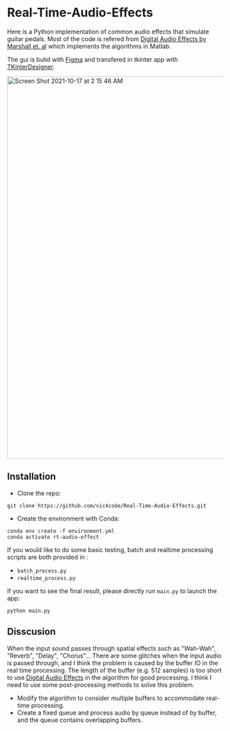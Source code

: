# Real-Time-Audio-Effects
Here is a Python implementation of common audio effects that simulate guitar pedals. Most of the code is refered from [Digital Audio Effects by Marshall et. al](https://www.google.com/searchq=cardiff+university+digitall+audio+effect&oq=cardiff&aqs=chrome.2.69i57j46i67i275j69i59l2j35i39j69i60l3.3778j0j7&sourceid=chrome&ie=UTF-8) which implements the algorithms in Matlab.

The gui is bulid with [Figma](https://www.figma.com/) and transfered in tkinter app with [TKinterDesigner](https://github.com/ParthJadhav/Tkinter-Designer).

<img width="892" alt="Screen Shot 2021-10-17 at 2 15 46 AM" src="https://user-images.githubusercontent.com/45786393/137597986-fb6f92b0-e2d6-47c9-b8b9-59ca83b25452.png">

## Installation

* Clone the repo:
```
git clone https://github.com/vic4code/Real-Time-Audio-Effects.git
```
* Create the environment with Conda:
```
conda env create -f environment.yml
conda activate rt-audio-effect
```

If you would like to do some basic testing, batch and realtime processing scripts are both provided in :
* `batch_process.py`
* `realtime_process.py`

If you want to see the final result, please directly run `main.py` to launch the app:
```
python main.py
```

## Disscusion
When the input sound passes through spatial effects such as "Wah-Wah", "Reverb", "Delay", "Chorus"... There are some glitches when the input audio is passed through, and I think the problem is caused by the buffer IO in the real time processing. The length of the buffer (e.g. 512 samples) is too short to use [Digital Audio Effects](https://www.google.com/searchq=cardiff+university+digitall+audio+effect&oq=cardiff&aqs=chrome.2.69i57j46i67i275j69i59l2j35i39j69i60l3.3778j0j7&sourceid=chrome&ie=UTF-8) in the algorithm for good processing. I think I need to use some post-processing methods to solve this problem.
* Modify the algorithm to consider multiple buffers to accommodate real-time processing.
* Create a fixed queue and process audio by queue instead of by buffer, and the queue contains overlapping buffers.




